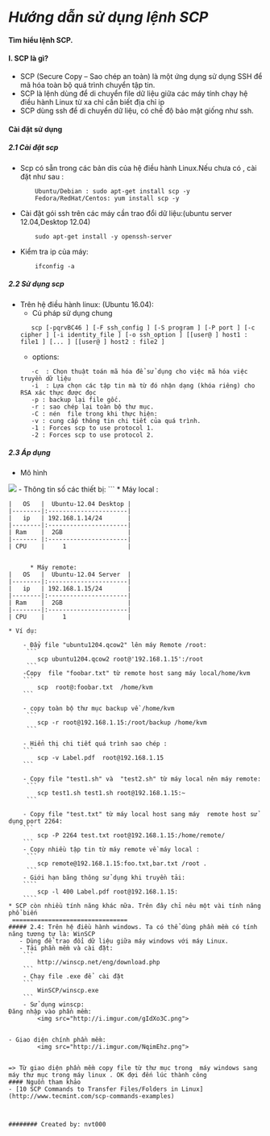_***Hướng dẫn sử dụng lệnh SCP***_
========
#### Tìm hiểu lệnh SCP.

#### I. SCP là gì?
- SCP (Secure Copy – Sao chép an toàn) là một ứng dụng sử dụng SSH để mã hóa toàn bộ quá trình chuyển tập tin.
- SCP  là lệnh dùng để di chuyển file dữ liệu giữa các máy tính chạy hệ điều hành Linux từ xa chỉ cần biết địa chỉ ip
- SCP dùng ssh để di chuyển dữ liệu, có chế độ bảo mật giống như ssh.
#### Cài đặt sử dụng

##### 2.1 Cài đặt scp
- Scp có sẵn trong các bản dis của hệ điều hành Linux.Nếu chưa có , cài đặt như sau :

	```
		Ubuntu/Debian : sudo apt-get install scp -y
		Fedora/RedHat/Centos: yum install scp -y

- Cài đặt gói ssh trên các máy cần trao đổi dữ liệu:(ubuntu server 12.04,Desktop 12.04)
	```
		sudo apt-get install -y openssh-server

- Kiểm tra ip của máy:
	```
		ifconfig -a

##### 2.2 Sử dụng scp
- Trên hệ điều hành linux: (Ubuntu 16.04):
	- Cú pháp sử dụng chung
	 ```
		scp [-pqrvBC46 ] [-F ssh_config ] [-S program ] [-P port ] [-c cipher ] [-i identity_file ] [-o ssh_option ] [[user@ ] host1 : file1 ] [... ] [[user@ ] host2 : file2 ]
	 ```
	- options:
	 ```
		-c  : Chọn thuật toán mã hóa để sử dụng cho việc mã hóa việc truyền dữ liệu
		-i  : Lựa chọn các tập tin mà từ đó nhận dạng (khóa riêng) cho RSA xác thực được đọc
		-p : backup lại file gốc.
		-r : sao chép lại toàn bộ thư mục.
		-C : nén  file trong khi thực hiện:
		-v : cung cấp thông tin chi tiết của quá trình.
		-1 : Forces scp to use protocol 1.
		-2 : Forces scp to use protocol 2.
	 ```
##### 2.3 Áp dụng
- Mô hình
<img src="http://i.imgur.com/lk1NK6i.png">
- Thông tin số các thiết bị:
```
* Máy local :
       
	|   OS   |  Ubuntu-12.04 Desktop |
	|--------|:----------------------|
	|   ip   | 192.168.1.14/24       |
	|--------|:----------------------|
	| Ram    |  2GB                  |
	|------- |:----------------------|
	| CPU    |     1                 |
```

````
	        
	      * Máy remote: 
	|   OS   |  Ubuntu-12.04 Server  |
	|--------|:----------------------|
	|   ip   | 192.168.1.15/24       |
	|--------|:----------------------|
	| Ram    |  2GB                  |
	|--------|:----------------------|
	| CPU    |     1                 |
````
* Ví dụ:
  
	- Đẩy file "ubuntu1204.qcow2" lên máy Remote /root:
	 ```
		scp ubuntu1204.qcow2 root@'192.168.1.15':/root
	 ```
	-Copy  file "foobar.txt" từ remote host sang máy local/home/kvm
	```
		scp  root@:foobar.txt  /home/kvm
	```

	- copy toàn bộ thư mục backup về /home/kvm
	 ```
		scp -r root@192.168.1.15:/root/backup /home/kvm
	 ```

	- Hiển thị chi tiết quá trình sao chép : 
	```
		scp -v Label.pdf  root@192.168.1.15
	```

	- Copy file "test1.sh" và  "test2.sh" từ máy local nên máy remote:
	 ```
		scp test1.sh test1.sh root@192.168.1.15:~
	 ```

	- Copy file "test.txt" từ máy local host sang máy  remote host sử dụng port 2264:
	```
		scp -P 2264 test.txt root@192.168.1.15:/home/remote/
	```
	- Copy nhiều tập tin từ máy remote về máy local : 
	 ```
		scp remote@192.168.1.15:foo.txt,bar.txt /root .
	 ```
	- Giới hạn băng thông sử dụng khi truyền tải:
	````
		scp -l 400 Label.pdf root@192.168.1.15:
	````
* SCP còn nhiều tính năng khác nữa. Trên đây chỉ nêu một vài tính năng phổ biến
 ================================
##### 2.4: Trên hệ điều hành windows. Ta có thể dùng phần mềm có tính năng tương tự là: WinSCP
   - Dùng để trao đổi dữ liệu giữa máy windows với máy Linux.
   - Tải phần mềm và cài đặt:
	```
		http://winscp.net/eng/download.php
	```
	- Chạy file .exe để  cài đặt
	```
		WinSCP/winscp.exe
	```
	- Sử dụng winscp: 
Đăng nhập vào phần mềm:
		<img src="http://i.imgur.com/gIdXo3C.png">


- Giao diện chính phần mềm:
		<img src="http://i.imgur.com/NqimEhz.png">


=> Từ giao diện phần mềm copy file từ thư mục trong  máy windows sang máy thư mục trong máy linux . OK đợi đến lúc thành công
#### Nguồn tham khảo 
- [10 SCP Commands to Transfer Files/Folders in Linux](http://www.tecmint.com/scp-commands-examples)



######## Created by: nvt000
